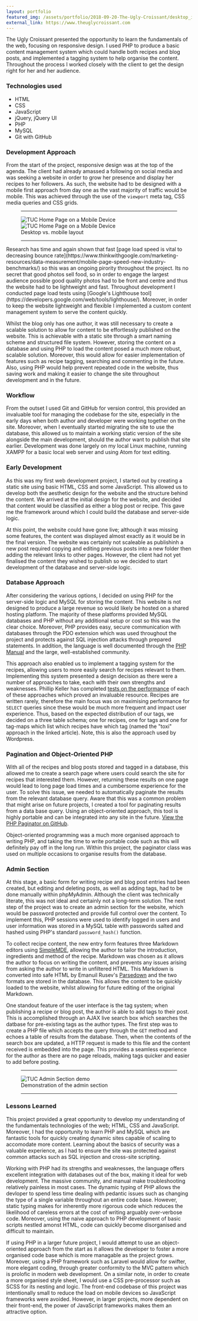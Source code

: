 ```yaml
---
layout: portfolio
featured_img: /assets/portfolio/2018-09-20-The-Ugly-Croissant/desktop_index.jpg
external_link: https://www.theuglycroissant.com
---
```

The Ugly Croissant presented the opportunity to learn the fundamentals of the web, focusing on responsive design. I used PHP to produce a basic content management system which could handle both recipes and blog posts, and implemented a tagging system to help organise the content. Throughout the process I worked closely with the client to get the design right for her and her audience.
<!--more-->

### Technologies used
* HTML
* CSS
* JavaScript
* jQuery, jQuery UI
* PHP
* MySQL
* Git with GitHub

### Development Approach

From the start of the project, responsive design was at the top of the agenda. The client had already amassed a following on social media and was seeking a website in order to grow her presence and display her recipes to her followers. As such, the website had to be designed with a mobile first approach from day one as the vast majority of traffic would be mobile. This was achieved through the use of the <code>viewport</code> meta tag, CSS media queries and CSS grids.
<figure class = "in_article">
    <hr class="midrule">
    <div class="side_by_side">
        <div><img src="/assets/portfolio/2018-09-20-The-Ugly-Croissant/desktop_index.jpg" alt="TUC Home Page on a Mobile Device"></div>
        <div><img src="/assets/portfolio/2018-09-20-The-Ugly-Croissant/mobile_index.jpg" alt="TUC Home Page on a Mobile Device"></div>
    </div>
    <figcaption>Desktop vs. mobile layout</figcaption>
    <hr class="midrule">
</figure>
Research has time and again shown that fast [page load speed is vital to decreasing bounce rate](https://www.thinkwithgoogle.com/marketing-resources/data-measurement/mobile-page-speed-new-industry-benchmarks/) so this was an ongoing pirority throughout the project. Its no secret that good photos sell food, so in order to engage the largest audience possible good quality photos had to be front and centre and thus the website had to be lightweight and fast. Throughout development I conducted page load tests using [Google's Lighthouse tool](https://developers.google.com/web/tools/lighthouse/). Moreover, in order to keep the website lightweight and flexible I implemented a custom content management system to serve the content quickly.

Whilst the blog only has one author, it was still necessary to create a scalable solution to allow for content to be effortlessly published on the website. This is achievable with a static site through a smart naming scheme and structured file system. However, storing the content on a database and using PHP to load the content posed a much more robust, scalable solution. Moreover, this would allow for easier implementation of features such as recipe tagging, searching and commenting in the future. Also, using PHP would help prevent repeated code in the website, thus saving work and making it easier to change the site throughout development and in the future.

### Workflow

From the outset I used Git and GitHub for version control, this provided an invaluable tool for managing the codebase for the site, especially in the early days when both author and developer were working together on the site. Moreover, when I eventually started migrating the site to use the database, this allowed us to maintain a working static version of the site alongside the main development, should the author want to publish that site earlier. Development was done largely on my local Linux machine, running XAMPP for a basic local web server and using Atom for text editing.

### Early Development

As this was my first web development project, I started out by creating a static site using basic HTML, CSS and some JavaScript. This allowed us to develop both the aesthetic design for the website and the structure behind the content. We arrived at the initial design for the website, and decided that content would be classified as either a blog post or recipe. This gave me the framework around which I could build the database and server-side logic.

At this point, the website could have gone live; although it was missing some features, the content was displayed almost exactly as it would be in the final version. The website was certainly not scaleable as publishinh a new post required copying and editing previous posts into a new folder then adding the relevant links to other pages. However, the client had not yet finalised the content they wished to publish so we decided to start development of the database and server-side logic.

### Database Approach

After considering the various options, I decided on using PHP for the server-side logic and MySQL for storing the content. This website is not designed to produce a large revenue so would likely be hosted on a shared hosting platform. The majority of these platforms provided MySQL databases and PHP without any additional setup or cost so this was the clear choice. Moreover, PHP provides easy, secure communication with databases through the PDO extension which was used throughout the project and protects against SQL injection attacks through prepared statements. In addition, the language is well documented through the [PHP Manual](http://php.net/manual/en/index.php) and the large, well-established community.

This approach also enabled us to implement a tagging system for the recipes, allowing users to more easily search for recipes relevant to them. Implementing this system presented a design decision as there were a number of approaches to take, each with their own strengths and weaknesses. Phillip Keller has completed [tests on the performance](http://howto.philippkeller.com/2005/06/19/Tagsystems-performance-tests/) of each of these approaches which proved an invaluable resource. Recipes are written rarely, therefore the main focus was on maximising performance for <code>SELECT</code> queries since these would be much more frequent and impact user experience. Thus, based on the expected distribution of our tags, we decided on a three table schema; one for recipes, one for tags and one for tag-maps which list which recipes have which tag (named the "toxi" approach in the linked article). Note, this is also the approach used by Wordpress.

### Pagination and Object-Oriented PHP

With all of the recipes and blog posts stored and tagged in a database, this allowed me to create a search page where users could search the site for recipes that interested them. However, returning these results on one page would lead to long page load times and a cumbersome experience for the user. To solve this issue, we needed to automatically paginate the results from the relevant database query. Aware that this was a common problem that might arise on future projects, I created a tool for paginating results from a data base query. Using an object-oriented approach, this tool is highly portable and can be integrated into any site in the future. [View the PHP Paginator on GitHub](https://github.com/tomchaplin/PHP_Paginator/).

Object-oriented programming was a much more organised approach to writing PHP, and taking the time to write portable code such as this will definitely pay off in the long run. Within this project, the paginator class was used on multiple occasions to organise results from the database.

### Admin Section

At this stage, a basic form for writing recipe and blog post entries had been created, but editing and deleting posts, as well as adding tags, had to be done manually within phpMyAdmin. Although the client was technically literate, this was not ideal and certainly not a long-term solution. The next step of the project was to create an admin section for the website, which would be password protected and provide full control over the content. To implement this, PHP sessions were used to identify logged in users and user information was stored in a MySQL table with passwords salted and hashed using PHP's standard <code>password_hash()</code> function.

To collect recipe content, the new entry form features three Markdown editors using [SimpleMDE](https://simplemde.com/), allowing the author to tailor the introduction, ingredients and method of the recipe. Markdown was chosen as it allows the author to focus on writing the content, and prevents any issues arising from asking the author to write in unfiltered HTML. This Markdown is converted into safe HTML by Emanuil Rusev's [Parsedown](www.parsedown.org) and the two formats are stored in the database. This allows the content to be quickly loaded to the website, whilst allowing for future editing of the original Markdown.

One standout feature of the user interface is the tag system; when publishing a recipe or blog post, the author is able to add tags to their post. This is accomplished through an AJAX live search box which searches the datbase for pre-existing tags as the author types. The first step was to create a PHP file which accepts the query through the <code>GET</code> method and echoes a table of results from the database. Then, when the contents of the search box are updated, a HTTP request is made to this file and the content received is embedded into the page. This provides a seamless experience for the author as there are no page reloads, making tags quicker and easier to add before posting.

<figure class = "in_article">
    <hr class="midrule">
    <div>
        <div><img src="/assets/portfolio/2018-09-20-The-Ugly-Croissant/tuc_admin_demo.gif" alt="TUC Admin Section demo"></div>
    </div>
    <figcaption>Demonstration of the admin section</figcaption>
    <hr class="midrule">
</figure>

### Lessons Learned

This project provided a great opportunity to develop my understanding of the fundamentals technologies of the web; HTML, CSS and JavaScript. Moreover, I had the opportunity to learn PHP and MySQL which are fantastic tools for quickly creating dynamic sites capable of scaling to accomodate more content. Learning about the basics of security was a valuable experience, as I had to ensure the site was protected against common attacks such as SQL injection and cross-site scripting.

Working with PHP had its strengths and weaknesses, the language offers excellent integration with databases out of the box, making it ideal for web development. The massive community, and manual make troubleshooting relatively painless in most cases. The dynamic typing of PHP allows the devloper to spend less time dealing with pedantic issues such as changing the type of a single variable throughout an entire code base. However, static typing makes for inherently more rigorous code which reduces the likelihood of careless errors at the cost of writing arguably over-verbose code. Moreover, using the naive approach to PHP development of basic scripts nestled amonst HTML, code can quickly become disorganised and difficult to maintain.

If using PHP in a larger future project, I would attempt to use an object-oriented approach from the start as it allows the developer to foster a more organised code base which is more managable as the project grows. Moreover, using a PHP framework such as Laravel would allow for swifter, more elegant coding, through greater conformity to the MVC pattern which is prolofic in modern web development. On a similar note, in order to create a more organised style sheet, I would use a CSS pre-processor such as SCSS for its nesting and logic. The front-end codebase of this project was intentionally small to reduce the load on mobile devices so JavaScript frameworks were avoided. However, in larger projects, more dependent on their front-end, the power of JavaScript frameworks makes them an attractive option.

<!--stackedit_data:
eyJoaXN0b3J5IjpbLTg0NTMxOTQxOCwxMzMxMTUxODMyLDE1ND
UyNDMwNTQsLTE4OTczNTU4ODksMTAxMDU1NDg1NywxMTE0MzMw
ODA4LDEyMDAzNDMsOTY1ODg1MzA3LDM2NjM5NDUxMSwtMjA1OD
AxNzI1OSwtMzU1MzA3NzY3LDIwNjIyMTM3OTUsLTMxMjU5MzQy
NSwtOTEwOTk4OTQ2LC0yMDUzNjg5NjQ1LDEwNzcyNjk3OTksMT
U3NDI5MjgzNl19
-->

